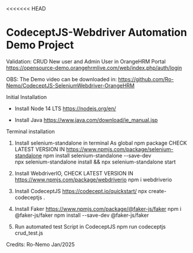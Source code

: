 <<<<<<< HEAD
# CodeceptJS-Webdriver Automation Demo Project
Validation: CRUD New user and Admin User in OrangeHRM Portal
https://opensource-demo.orangehrmlive.com/web/index.php/auth/login

OBS: The Demo video can be downloaded in: https://github.com/Ro-Nemo/CodeceptJS-SeleniumWebdriver-OrangeHRM

Initial Installation 
- Install Node 14 LTS
https://nodejs.org/en/

- Install Java
https://www.java.com/download/ie_manual.jsp


Terminal installation

1) Install selenium-standalone in terminal As global npm package
CHECK LATEST VERSION IN https://www.npmjs.com/package/selenium-standalone
npm install selenium-standalone --save-dev  
npx selenium-standalone install && npx selenium-standalone start

2) Install WebdriverIO, CHECK LATEST VERSION IN https://www.npmjs.com/package/webdriverio
npm i webdriverio

3) Install CodeceptJS    https://codecept.io/quickstart/
npx create-codeceptjs .

4) Install Faker
https://www.npmjs.com/package/@faker-js/faker
npm i @faker-js/faker
npm install --save-dev @faker-js/faker

5) Run automated test Script in CodeceptJS 
npm run codeceptjs crud_test.js



Credits: Ro-Nemo
Jan/2025

